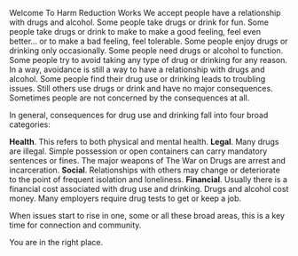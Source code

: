Welcome To Harm Reduction Works
We accept people have a relationship with drugs and alcohol. Some people take drugs or drink for fun. Some people take drugs or drink to make to make a good feeling, feel even better… or to make a bad feeling, feel tolerable. Some people enjoy drugs or drinking only occasionally. Some people need drugs or alcohol to function. Some people try to avoid taking any type of drug or drinking for any reason. In a way, avoidance is still a way to have a relationship with drugs and alcohol. Some people find their drug use or drinking leads to troubling issues. Still others use drugs or drink and have no major consequences. Sometimes people are not concerned by the consequences at all.

In general, consequences for drug use and drinking fall into four broad categories:

**Health**. This refers to both physical and mental health.
**Legal**. Many drugs are illegal. Simple possession or open containers can carry mandatory sentences or fines. The major weapons of The War on Drugs are arrest and incarceration.
**Social**. Relationships with others may change or deteriorate to the point of frequent isolation and loneliness.
**Financial**. Usually there is a financial cost associated with drug use and drinking. Drugs and alcohol cost money. Many employers require drug tests to get or keep a job.

When issues start to rise in one, some or all these broad areas, this is a key time for connection and community.

You are in the right place.
